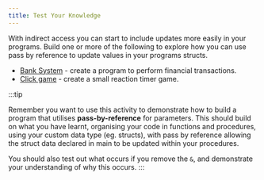 ```yaml
---
title: Test Your Knowledge
---
```


With indirect access you can start to include updates more easily in your programs. Build one or more of the following to explore how you can use pass by reference to update values in your programs structs.

- [Bank System](/book/part-2-organised-code/4-indirect-access/3-explore/3-1-database) - create a program to perform financial transactions.
- [Click game](/book/part-2-organised-code/4-indirect-access/3-explore/3-2-reaction-game) - create a small reaction timer game.

:::tip

Remember you want to use this activity to demonstrate how to build a program that utilises **pass-by-reference** for parameters. This should build on what you have learnt, organising your code in functions and procedures, using your custom data type (eg. structs), with pass by reference allowing the struct data declared in main to be updated within your procedures.

You should also test out what occurs if you remove the `&`, and demonstrate your understanding of why this occurs.
:::
